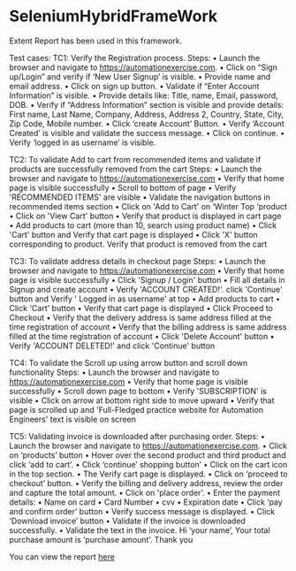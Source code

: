 # SeleniumHybridFrameWork 
Extent Report has been used in this framework.

Test cases:
TC1: Verify the Registration process. 
Steps:
•	Launch the browser and navigate to https://automationexercise.com.
•	Click on “Sign up/Login” and verify if ‘New User Signup’ is visible.
•	Provide name and email address.
•	Click on sign up button.
•	Validate if “Enter Account Information” is visible.
•	Provide details like: Title, name, Email, password, DOB.
•	Verify if “Address Information” section is visible and provide details: First name, Last Name, Company, Address, Address 2, Country, State, City, Zip Code, Mobile number.
•	Click ‘create Account’ Button.
•	Verify ‘Account Created’ is visible and validate the success message.
•	Click on continue.
•	Verify ‘logged in as username’ is visible.


TC2: To validate Add to cart from recommended items and validate if products are successfully removed from the cart
 Steps:
•	Launch the browser and navigate to https://automationexercise.com
•	Verify that home page is visible successfully
•	Scroll to bottom of page
•	Verify 'RECOMMENDED ITEMS' are visible
•	Validate the navigation buttons in recommended items section
•	Click on 'Add to Cart' on ‘Winter Top ‘product 
•	Click on 'View Cart' button
•	Verify that product is displayed in cart page
•	Add products to cart (more than 10, search using product name)
•	 Click 'Cart' button and Verify that cart page is displayed
•	Click 'X' button corresponding to product. Verify that product is removed from the cart

TC3: To validate address details in checkout page
 Steps:
•	Launch the browser and navigate to https://automationexercise.com
•	Verify that home page is visible successfully
•	Click 'Signup / Login' button
•	Fill all details in Signup and create account
•	Verify 'ACCOUNT CREATED!'. click 'Continue' button and Verify ' Logged in as username' at top
•	 Add products to cart
•	Click 'Cart' button
•	Verify that cart page is displayed
•	 Click Proceed to Checkout
•	Verify that the delivery address is same address filled at the time registration of account
•	 Verify that the billing address is same address filled at the time registration of account
•	Click 'Delete Account' button
•	Verify 'ACCOUNT DELETED!' and click 'Continue' button


TC4: To validate the Scroll up using arrow button and scroll down functionality
 Steps:
•	Launch the browser and navigate to https://automationexercise.com
•	Verify that home page is visible successfully
•	Scroll down page to bottom
•	Verify 'SUBSCRIPTION' is visible
•	Click on arrow at bottom right side to move upward
•	Verify that page is scrolled up and 'Full-Fledged practice website for Automation Engineers' text is visible on screen

TC5: Validating invoice is downloaded after purchasing order. 
Steps:
•	Launch the browser and navigate to https://automationexercise.com.
•	Click on ‘products’ button
•	Hover over the second product and third product and click ‘add to cart’.
•	Click ‘continue’ shopping button’
•	Click on the cart icon in the top section.
•	The Verify cart page is displayed.
•	Click on ‘proceed to checkout’ button.
•	Verify the billing and delivery address, review the order and capture the total amount.
•	Click on 'place order’.
•	Enter the payment details:
•	Name on card
•	Card Number
•	cvv
•	Expiration date
•	Click ‘pay and confirm order’ button
•	Verify success message is displayed.
•	Click ‘Download invoice’ button
•	Validate if the invoice is downloaded successfully.
•	Validate the text in the invoice. Hi ‘your name’, Your total purchase amount is ‘purchase amount’. Thank you


You can view the report [here](https://ragul-e.github.io/WebUiTestingWithSeleniumHybridFramework/) 

